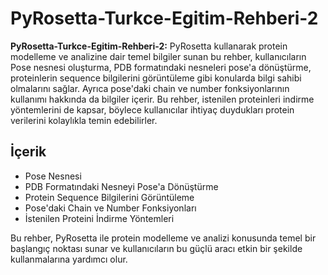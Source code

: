 # PyRosetta-Turkce-Egitim-Rehberi-2

**PyRosetta-Turkce-Egitim-Rehberi-2:** PyRosetta kullanarak protein modelleme ve analizine dair temel bilgiler sunan bu rehber, kullanıcıların Pose nesnesi oluşturma, PDB formatındaki nesneleri pose'a dönüştürme, proteinlerin sequence bilgilerini görüntüleme gibi konularda bilgi sahibi olmalarını sağlar. Ayrıca pose'daki chain ve number fonksiyonlarının kullanımı hakkında da bilgiler içerir. Bu rehber, istenilen proteinleri indirme yöntemlerini de kapsar, böylece kullanıcılar ihtiyaç duydukları protein verilerini kolaylıkla temin edebilirler.

## İçerik
- Pose Nesnesi
- PDB Formatındaki Nesneyi Pose'a Dönüştürme
- Protein Sequence Bilgilerini Görüntüleme
- Pose'daki Chain ve Number Fonksiyonları
- İstenilen Proteini İndirme Yöntemleri

Bu rehber, PyRosetta ile protein modelleme ve analizi konusunda temel bir başlangıç noktası sunar ve kullanıcıların bu güçlü aracı etkin bir şekilde kullanmalarına yardımcı olur.
